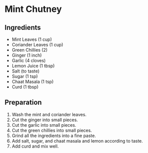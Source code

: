 # Mint Chutney

## Ingredients

- Mint Leaves (1 cup)
- Coriander Leaves (1 cup)
- Green Chillies (2)
- Ginger (1 inch)
- Garlic (4 cloves)
- Lemon Juice (1 tbsp)
- Salt (to taste)
- Sugar (1 tsp)
- Chaat Masala (1 tsp)
- Curd (1 tbsp)

## Preparation

1. Wash the mint and coriander leaves.
2. Cut the ginger into small pieces.
3. Cut the garlic into small pieces.
4. Cut the green chillies into small pieces.
5. Grind all the ingredients into a fine paste.
6. Add salt, sugar, and chaat masala and lemon according to taste.
7. Add curd and mix well.

